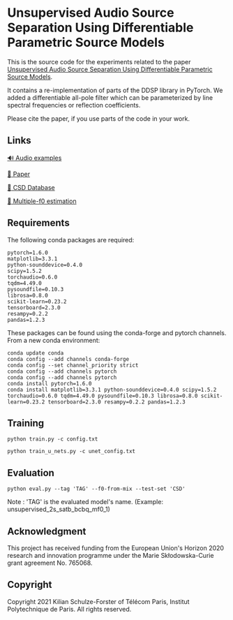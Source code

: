 # Unsupervised Audio Source Separation Using Differentiable Parametric Source Models

This is the source code for the experiments related to the paper [Unsupervised Audio Source Separation Using Differentiable Parametric Source Models](https://arxiv.org/abs/2201.09592).  

It contains a re-implementation of parts of the DDSP library in PyTorch. We added a differentiable all-pole filter which can be parameterized by line spectral frequencies or reflection coefficients. 

Please cite the paper, if you use parts of the code in your work.

## Links
[:loud_sound: Audio examples](https://schufo.github.io/umss/)

[:page_facing_up: Paper](https://arxiv.org/abs/2201.09592)

[:file_folder: CSD Database](https://zenodo.org/record/1286570#.Y0ZsbNJByUk)

[:microphone: Multiple-f0 estimation](https://github.com/helenacuesta/multif0-estimation-polyvocals)

## Requirements

The following conda packages are required:

    pytorch=1.6.0
    matplotlib=3.3.1
    python-sounddevice=0.4.0
    scipy=1.5.2
    torchaudio=0.6.0
    tqdm=4.49.0
    pysoundfile=0.10.3
    librosa=0.8.0
    scikit-learn=0.23.2
    tensorboard=2.3.0
    resampy=0.2.2
    pandas=1.2.3

These packages can be found using the conda-forge and pytorch channels.
From a new conda environment:

    conda update conda
    conda config --add channels conda-forge
    conda config --set channel_priority strict
    conda config --add channels pytorch
    conda config --add channels pytorch
    conda install pytorch=1.6.0
    conda install matplotlib=3.3.1 python-sounddevice=0.4.0 scipy=1.5.2 torchaudio=0.6.0 tqdm=4.49.0 pysoundfile=0.10.3 librosa=0.8.0 scikit-learn=0.23.2 tensorboard=2.3.0 resampy=0.2.2 pandas=1.2.3

    
## Training

    python train.py -c config.txt
    
    python train_u_nets.py -c unet_config.txt
    
## Evaluation

    python eval.py --tag 'TAG' --f0-from-mix --test-set 'CSD'

Note : 'TAG' is the evaluated model's name. (Example: unsupervised_2s_satb_bcbq_mf0_1)
    
## Acknowledgment

This project has received funding from the European Union's Horizon 2020 research and innovation programme under the Marie Skłodowska-Curie grant agreement No. 765068.

## Copyright

Copyright 2021 Kilian Schulze-Forster of Télécom Paris, Institut Polytechnique de Paris.
All rights reserved.
